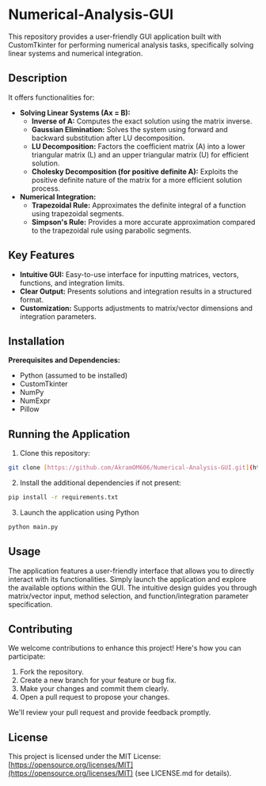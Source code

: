 # Numerical-Analysis-GUI

This repository provides a user-friendly GUI application built with CustomTkinter for performing numerical analysis tasks, specifically solving linear systems and numerical integration.

## Description

It offers functionalities for:

* **Solving Linear Systems (Ax = B):**
    * **Inverse of A:** Computes the exact solution using the matrix inverse.
    * **Gaussian Elimination:** Solves the system using forward and backward substitution after LU decomposition.
    * **LU Decomposition:** Factors the coefficient matrix (A) into a lower triangular matrix (L) and an upper triangular matrix (U) for efficient solution.
    * **Cholesky Decomposition (for positive definite A):** Exploits the positive definite nature of the matrix for a more efficient solution process.
* **Numerical Integration:**
    * **Trapezoidal Rule:** Approximates the definite integral of a function using trapezoidal segments.
    * **Simpson's Rule:** Provides a more accurate approximation compared to the trapezoidal rule using parabolic segments.

## Key Features

* **Intuitive GUI:** Easy-to-use interface for inputting matrices, vectors, functions, and integration limits.
* **Clear Output:** Presents solutions and integration results in a structured format.
* **Customization:** Supports adjustments to matrix/vector dimensions and integration parameters.

## Installation

**Prerequisites and Dependencies:**

* Python (assumed to be installed)
* CustomTkinter
* NumPy
* NumExpr
* Pillow

## Running the Application

1. Clone this repository:
```bash
git clone [https://github.com/AkramOM606/Numerical-Analysis-GUI.git](https://github.com/AkramOM606/Numerical-Analysis-GUI.git)
```
2. Install the additional dependencies if not present:
```bash
pip install -r requirements.txt
```
3. Launch the application using Python
```bash
python main.py
```

## Usage

The application features a user-friendly interface that allows you to directly interact with its functionalities. Simply launch the application and explore the available options within the GUI. The intuitive design guides you through matrix/vector input, method selection, and function/integration parameter specification.

## Contributing

We welcome contributions to enhance this project! Here's how you can participate:

1. Fork the repository.
2. Create a new branch for your feature or bug fix.
3. Make your changes and commit them clearly.
4. Open a pull request to propose your changes.

We'll review your pull request and provide feedback promptly.

## License

This project is licensed under the MIT License: [https://opensource.org/licenses/MIT](https://opensource.org/licenses/MIT) (see LICENSE.md for details).
